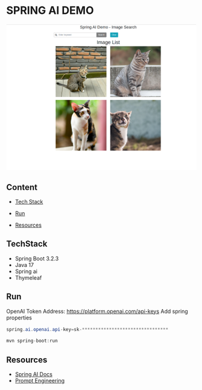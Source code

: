 # SPRING AI DEMO






![img.png](img.png)


## Content

- [Tech Stack](#techstack)

- [Run](#Run)
- [Resources](#Resources)


## TechStack

- Spring Boot 3.2.3
- Java 17
- Spring ai
- Thymeleaf

## Run
OpenAI Token Address: https://platform.openai.com/api-keys
Add spring properties

```java
spring.ai.openai.api-key=sk-********************************
```
```java
mvn spring-boot:run
```



## Resources

- [Spring AI Docs](https://docs.spring.io/spring-ai/reference/0.8-SNAPSHOT/)
- [Prompt Engineering](https://www.promptingguide.ai/)

